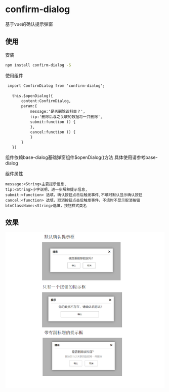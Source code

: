 # confirm-dialog

基于vue的确认提示弹窗

## 使用

安装
``` bash
npm install confirm-dialog -S
```

使用组件
```
 import ConfirmDialog from 'confirm-dialog';

   this.$openDialog({
       content:ConfirmDialog,
       param:{
           message:'是否删除该科目？',
           tip:'删除后与之关联的数据将一并删除',
           submit:function () {
           },
           cancel:function () {
           }
       }
   })
```
组件依赖base-dialog基础弹窗组件$openDialog()方法
具体使用请参考base-dialog

组件属性
```
message:<String>主要提示信息,
tip:<String>小字说明，进一步解释提示信息,
submit:<function> 选填，确认按钮点击后触发事件,不填时默认显示确认按钮
cancel:<function> 选填，取消按钮点击后触发事件，不填时不显示取消按钮
btnClassName:<String>选填，按钮样式类名
```

## 效果
![image](https://raw.githubusercontent.com/HappyKnow/confirm-dialog/master/screen.png)